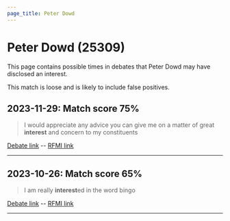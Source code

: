 ```yaml
---
page_title: Peter Dowd
---
```


# Peter Dowd  (25309)

This page contains possible times in debates that Peter Dowd may have disclosed an interest.

This match is loose and is likely to include false positives. 



## 2023-11-29: Match score 75%

>I would appreciate any advice you can give me on a matter of great **interest** and concern to my constituents

[Debate link](https://www.theyworkforyou.com/debates/?id=2023-11-29b.846.1)  --  [RFMI link](https://www.theyworkforyou.com/mp/25309/register)


---



## 2023-10-26: Match score 65%

>I am really **interest**ed in the word bingo

[Debate link](https://www.theyworkforyou.com/debates/?id=2023-10-26d.991.0)  --  [RFMI link](https://www.theyworkforyou.com/mp/25309/register)


---

